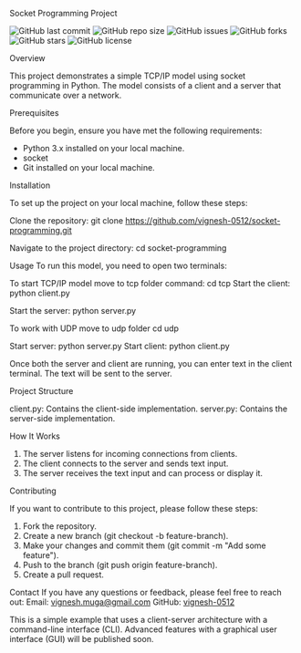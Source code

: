 
Socket Programming Project

![GitHub last commit](https://img.shields.io/github/last-commit/vignesh-0512/socket-programming)
![GitHub repo size](https://img.shields.io/github/repo-size/vignesh-0512/socket-programming)
![GitHub issues](https://img.shields.io/github/issues/vignesh-0512/socket-programming)
![GitHub forks](https://img.shields.io/github/forks/vignesh-0512/socket-programming)
![GitHub stars](https://img.shields.io/github/stars/vignesh-0512/socket-programming)
![GitHub license](https://img.shields.io/github/license/vignesh-0512/socket-programming)

 Overview

This project demonstrates a simple TCP/IP model using socket programming in Python. The model consists of a client and a server that communicate over a network.

Prerequisites

Before you begin, ensure you have met the following requirements:
- Python 3.x installed on your local machine.
- socket
- Git installed on your local machine.

 Installation

To set up the project on your local machine, follow these steps:

Clone the repository:
    git clone https://github.com/vignesh-0512/socket-programming.git

Navigate to the project directory:
    cd socket-programming
  
    
Usage
To run this model, you need to open two terminals:

To start TCP/IP model
move to tcp folder 
command:
cd tcp
   Start the client:
    python client.py

  Start the server:
    python server.py

 To work with UDP
 move to udp folder
 cd udp

 Start server:
  python server.py
 Start client:
  python client.py

Once both the server and client are running, you can enter text in the client terminal. The text will be sent to the server.

Project Structure

client.py: Contains the client-side implementation.
server.py: Contains the server-side implementation.

 How It Works

1. The server listens for incoming connections from clients.
2. The client connects to the server and sends text input.
3. The server receives the text input and can process or display it.

 Contributing

If you want to contribute to this project, please follow these steps:

1. Fork the repository.
2. Create a new branch (git checkout -b feature-branch).
3. Make your changes and commit them (git commit -m "Add some feature").
4. Push to the branch (git push origin feature-branch).
5. Create a pull request.

 Contact
If you have any questions or feedback, please feel free to reach out:
 Email: vignesh.muga@gmail.com
 GitHub: [vignesh-0512](https://github.com/vignesh-0512)

This is a simple example that uses a client-server architecture with a command-line interface (CLI). Advanced features with a graphical user interface (GUI) will be published soon.

